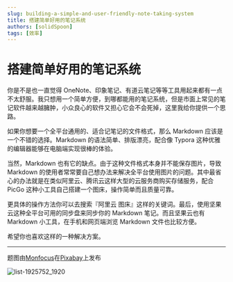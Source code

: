 ```yaml
---
slug: building-a-simple-and-user-friendly-note-taking-system
title: 搭建简单好用的笔记系统
authors: [solidSpoon]
tags: [效率]
---
```


# 搭建简单好用的笔记系统

你是不是也一直觉得 OneNote、印象笔记、有道云笔记等等工具用起来都有一点不太舒服。我只想用一个简单方便，到哪都能用的笔记系统，但是市面上常见的笔记软件越来越臃肿，小众良心的软件又担心它会不会死掉，这里我给你提供一个思路。

如果你想要一个全平台通用的、适合记笔记的文件格式，那么 Markdown 应该是一个不错的选择。Markdown 的语法简单、排版漂亮，配合像 Typora 这种优雅的编辑器能够在电脑端实现很棒的体验。

当然，Markdown 也有它的缺点。由于这种文件格式本身并不能保存图片，导致 Markdown 的使用者常常要自己想办法来解决全平台使用图片的问题。其中最省心的办法就是在类似阿里云、腾讯云这样大型的云服务商购买存储服务，配合 PicGo 这种小工具自己搭建一个图床，操作简单而且质量可靠。

更具体的操作方法你可以去搜索『阿里云 图床』这样的关键词。最后，使用坚果云这种全平台可用的同步盘来同步你的 Markdown 笔记。而且坚果云也有 Markdown 小工具，在手机和网页端浏览 Markdown 文件也比较方便。

希望你也喜欢这样的一种解决方案。

---

题图由<a href="https://pixabay.com/zh/users/Monfocus-2516394/?utm_source=link-attribution&amp;utm_medium=referral&amp;utm_campaign=image&amp;utm_content=1925752">Monfocus</a>在<a href="https://pixabay.com/zh/?utm_source=link-attribution&amp;utm_medium=referral&amp;utm_campaign=image&amp;utm_content=1925752">Pixabay</a>上发布

![list-1925752_1920](https://ced-md-picture.oss-cn-beijing.aliyuncs.com/img/20200524165524.jpg)